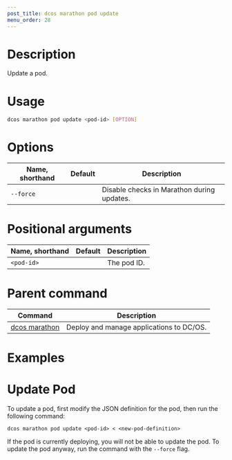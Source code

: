 ```yaml
---
post_title: dcos marathon pod update
menu_order: 28
---
```


# Description
Update a pod.

# Usage

```bash
dcos marathon pod update <pod-id> [OPTION]
```

# Options

| Name, shorthand | Default | Description |
|---------|-------------|-------------|
| `--force`   |             | Disable checks in Marathon during updates. |

# Positional arguments

| Name, shorthand | Default | Description |
|---------|-------------|-------------|
| `<pod-id>`   |             | The pod ID. |

# Parent command

| Command | Description |
|---------|-------------|
| [dcos marathon](/docs/1.9/administering-clusters/cli/command-reference/dcos-marathon/) | Deploy and manage applications to DC/OS. |

# Examples

# Update Pod
To update a pod, first modify the JSON definition for the pod, then run the following command: 

```
dcos marathon pod update <pod-id> < <new-pod-definition>
```

If the pod is currently deploying, you will not be able to update the pod. To update the pod anyway, run the command with the `--force` flag.